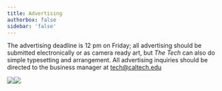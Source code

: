 ```yaml
---
title: Advertising
authorbox: false
sidebar: 'false'
---
```


The advertising deadline is 12 pm on Friday; all advertising should be submitted electronically or as camera ready art, but *The Tech* can also do simple typesetting and arrangement. All advertising inquiries should be directed to the business manager at tech@caltech.edu

![](/img/general/advertising-1.png)![](</img/general/advertising-2.png>)
